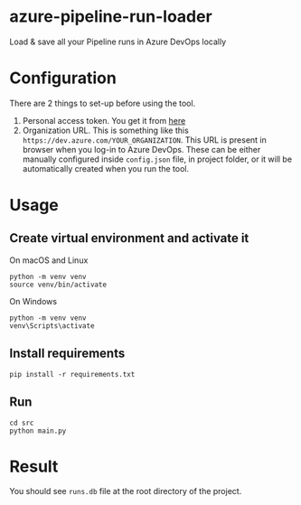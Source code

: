 # azure-pipeline-run-loader
Load &amp; save all your Pipeline runs in Azure DevOps locally

# Configuration
There are 2 things to set-up before using the tool.
1. Personal access token. You get it from [here](https://learn.microsoft.com/en-us/azure/devops/organizations/accounts/use-personal-access-tokens-to-authenticate?view=azure-devops&tabs=Windows)
2. Organization URL. This is something like this `https://dev.azure.com/YOUR_ORGANIZATION`. 
   This URL is present in browser when you log-in to Azure DevOps. 
These can be either manually configured inside `config.json` file, in project folder, 
or it will be automatically created when you run the tool.

# Usage

## Create virtual environment and activate it

On macOS and Linux
```shell
python -m venv venv
source venv/bin/activate
```

On Windows
```shell
python -m venv venv
venv\Scripts\activate
```

## Install requirements
```shell
pip install -r requirements.txt
```

## Run
```shell
cd src
python main.py
```

# Result
You should see `runs.db` file at the root directory of the project.
